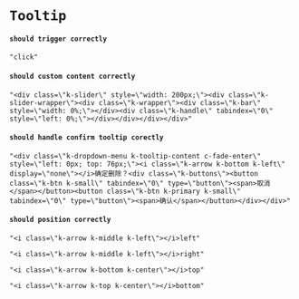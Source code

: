 # `Tooltip`

#### `should trigger correctly`

```
"click"
```

#### `should custom content correctly`

```
"<div class=\"k-slider\" style=\"width: 200px;\"><div class=\"k-slider-wrapper\"><div class=\"k-wrapper\"><div class=\"k-bar\" style=\"width: 0%;\"></div><div class=\"k-handle\" tabindex=\"0\" style=\"left: 0%;\"></div></div></div></div>"
```

#### `should handle confirm tooltip corectly`

```
"<div class=\"k-dropdown-menu k-tooltip-content c-fade-enter\" style=\"left: 0px; top: 76px;\"><i class=\"k-arrow k-bottom k-left\" display=\"none\"></i>确定删除？<div class=\"k-buttons\"><button class=\"k-btn k-small\" tabindex=\"0\" type=\"button\"><span>取消</span></button><button class=\"k-btn k-primary k-small\" tabindex=\"0\" type=\"button\"><span>确认</span></button></div></div>"
```

#### `should position correctly`

```
"<i class=\"k-arrow k-middle k-left\"></i>left"
```

```
"<i class=\"k-arrow k-middle k-left\"></i>right"
```

```
"<i class=\"k-arrow k-bottom k-center\"></i>top"
```

```
"<i class=\"k-arrow k-top k-center\"></i>bottom"
```

